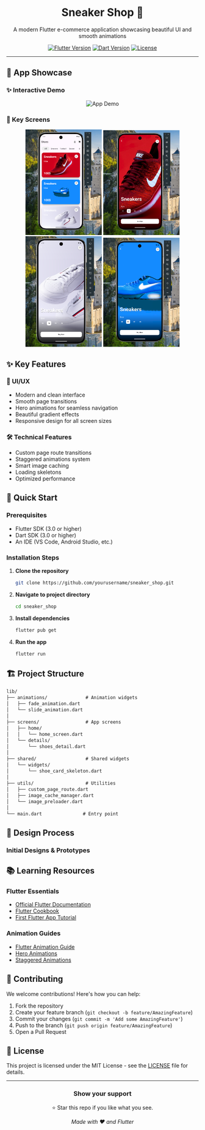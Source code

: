 <div align="center">
  
  # Sneaker Shop 👟
  
  <p>A modern Flutter e-commerce application showcasing beautiful UI and smooth animations</p>

  [![Flutter Version](https://img.shields.io/badge/Flutter-3.0+-02569B?logo=flutter)](https://flutter.dev/)
  [![Dart Version](https://img.shields.io/badge/Dart-3.0+-0175C2?logo=dart)](https://dart.dev/)
  [![License](https://img.shields.io/badge/License-MIT-purple.svg)](LICENSE)
</div>

---

## 📱 App Showcase

### ✨ Interactive Demo
<div align="center">
  <img src="assets/Intro/ShoesAdsLike.gif" width="300" alt="App Demo"/>
</div>

### 🎯 Key Screens
<div align="center">
  <img src="Screenshot 2025-02-10 165005.png" width="200" alt="Home Screen" />
  <img src="Screenshot 2025-02-10 165014.png" width="200" alt="Product Details" />
  <img src="Screenshot 2025-02-10 165031.png" width="200" alt="Size Selection" />
  <img src="Screenshot 2025-02-10 165040.png" width="200" alt="Checkout Flow" />
</div>

## ✨ Key Features

### 🎨 UI/UX
- Modern and clean interface
- Smooth page transitions
- Hero animations for seamless navigation
- Beautiful gradient effects
- Responsive design for all screen sizes

### 🛠️ Technical Features
- Custom page route transitions
- Staggered animations system
- Smart image caching
- Loading skeletons
- Optimized performance

## 🚀 Quick Start

### Prerequisites
- Flutter SDK (3.0 or higher)
- Dart SDK (3.0 or higher)
- An IDE (VS Code, Android Studio, etc.)

### Installation Steps

1. **Clone the repository**
   ```bash
   git clone https://github.com/yourusername/sneaker_shop.git
   ```

2. **Navigate to project directory**
   ```bash
   cd sneaker_shop
   ```

3. **Install dependencies**
   ```bash
   flutter pub get
   ```

4. **Run the app**
   ```bash
   flutter run
   ```

## 🏗️ Project Structure

```
lib/
├── animations/              # Animation widgets
│   ├── fade_animation.dart
│   └── slide_animation.dart
│
├── screens/                 # App screens
│   ├── home/
│   │   └── home_screen.dart
│   └── details/
│       └── shoes_detail.dart
│
├── shared/                  # Shared widgets
│   └── widgets/
│       └── shoe_card_skeleton.dart
│
├── utils/                   # Utilities
│   ├── custom_page_route.dart
│   ├── image_cache_manager.dart
│   └── image_preloader.dart
│
└── main.dart               # Entry point
```

## 🎨 Design Process

### Initial Designs & Prototypes
<!-- <div align="center">
  <details>
    <summary><b>Click to view design mockups</b></summary>
    <br>
    <img src="assets/images/ShoppingBagIntro.gif" width="300" alt="Design Prototype"/>
    <div style="margin-top: 20px">
      <img src="assets/icons/samples/Screenshot 2025-02-10 155216.png" width="250" alt="Design - Home" />
      <img src="assets/icons/samples/Screenshot 2025-02-10 155223.png" width="250" alt="Design - Details" />
      <img src="assets/icons/samples/Screenshot 2025-02-10 155229.png" width="250" alt="Design - Cart" />
    </div>
  </details>
</div> -->

## 📚 Learning Resources

### Flutter Essentials
- [Official Flutter Documentation](https://docs.flutter.dev/)
- [Flutter Cookbook](https://docs.flutter.dev/cookbook)
- [First Flutter App Tutorial](https://docs.flutter.dev/get-started/codelab)

### Animation Guides
- [Flutter Animation Guide](https://docs.flutter.dev/development/ui/animations)
- [Hero Animations](https://docs.flutter.dev/development/ui/animations/hero-animations)
- [Staggered Animations](https://docs.flutter.dev/development/ui/animations/staggered-animations)

## 🤝 Contributing

We welcome contributions! Here's how you can help:

1. Fork the repository
2. Create your feature branch (`git checkout -b feature/AmazingFeature`)
3. Commit your changes (`git commit -m 'Add some AmazingFeature'`)
4. Push to the branch (`git push origin feature/AmazingFeature`)
5. Open a Pull Request

## 📝 License

This project is licensed under the MIT License - see the [LICENSE](LICENSE) file for details.

---

<div align="center">

### Show your support

⭐️ Star this repo if you like what you see.

<i>Made with ❤️ and Flutter</i>

</div>


